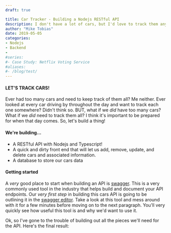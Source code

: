 ```yaml
---
draft: true

title: Car Tracker - Building a Nodejs RESTful API
description: I don't have a lot of cars, but I'd love to track them anyway.
author: "Mike Tobias"
date: 2019-05-05
categories:
- Nodejs
- Backend
- 
#series:
#- Case Study: Netflix Voting Service
#aliases:
#- /blog/test/
---
```


#### LET'S TRACK CARS!
Ever had too many cars and need to keep track of them all? Me neither. Ever looked at every car driving by throughout the day and want to track each one somewhere? Didn't think so. BUT, what if we _did_ have too many cars?  What if we _did_ need to track them all? I think it's important to be prepared for when that day comes. So, let's build a thing!

#### We're building...
 - A RESTful API with Nodejs and Typescript!
 - A quick and dirty front end that will let us add, remove, update, and delete cars and associated information.
 - A database to store our cars data

#### Getting started

A _very_ good place to start when building an API is [swagger](https://swagger.io/).  This is a very commonly used tool in the industry that helps build and document your API endpoints.  Our _very first step_ in building this cars API is going to be outlining it in the [swagger editor](http://editor.swagger.io/). Take a look at this tool and mess around with it for a few minutes before moving on to the next paragraph.  You'll very quickly see how useful this tool is and why we'd want to use it.

Ok, so I've gone to the trouble of building out all the pieces we'll need for the API.  Here's the final result:

```yaml

```


